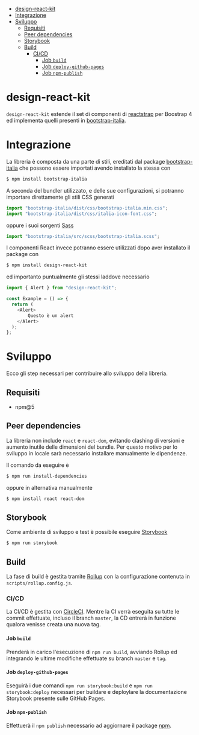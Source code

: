 <!-- START doctoc generated TOC please keep comment here to allow auto update -->
<!-- DON'T EDIT THIS SECTION, INSTEAD RE-RUN doctoc TO UPDATE -->

- [design-react-kit](#design-react-kit)
- [Integrazione](#integrazione)
- [Sviluppo](#sviluppo)
  - [Requisiti](#requisiti)
  - [Peer dependencies](#peer-dependencies)
  - [Storybook](#storybook)
  - [Build](#build)
    - [CI/CD](#cicd)
      - [Job `build`](#job-build)
      - [Job `deploy-github-pages`](#job-deploy-github-pages)
      - [Job `npm-publish`](#job-npm-publish)

<!-- END doctoc generated TOC please keep comment here to allow auto update -->

# design-react-kit

`design-react-kit` estende il set di componenti di [reactstrap](https://reactstrap.github.io/) per Boostrap 4 ed implementa quelli presenti in [bootstrap-italia](https://italia.github.io/bootstrap-italia/).

# Integrazione

La libreria è composta da una parte di stili, ereditati dal package [bootstrap-italia](https://italia.github.io/bootstrap-italia/) che possono essere importati avendo installato la stessa con
```sh
$ npm install bootstrap-italia
```

A seconda del bundler utilizzato, e delle sue configurazioni, si potranno importare direttamente gli stili CSS generati
```js
import "bootstrap-italia/dist/css/bootstrap-italia.min.css";
import "bootstrap-italia/dist/css/italia-icon-font.css";
```

oppure i suoi sorgenti [Sass](https://sass-lang.com/)
```js
import "bootstrap-italia/src/scss/bootstrap-italia.scss";
```

I componenti React invece potranno essere utilizzati dopo aver installato il package con
```sh
$ npm install design-react-kit
```

ed importanto puntualmente gli stessi laddove necessario
```js
import { Alert } from "design-react-kit";

const Example = () => {
  return (
    <Alert>
        Questo è un alert
    </Alert>
  );
};
```

# Sviluppo

Ecco gli step necessari per contribuire allo sviluppo della libreria.

## Requisiti
- npm@5

## Peer dependencies

La libreria non include `react` e `react-dom`, evitando clashing di versioni e aumento inutile delle dimensioni del bundle.
Per questo motivo per lo sviluppo in locale sarà necessario installare manualmente le dipendenze.

Il comando da eseguire è
```sh
$ npm run install-dependencies
```
oppure in alternativa manualmente
```sh
$ npm install react react-dom
```

## Storybook

Come ambiente di sviluppo e test è possibile eseguire [Storybook](https://storybook.js.org/)

```sh
$ npm run storybook
```

## Build

La fase di build è gestita tramite [Rollup](https://rollupjs.org/) con la configurazione contenuta in `scripts/rollup.config.js`.

### CI/CD

La CI/CD è gestita con [CircleCI](https://circleci.com/gh/italia/design-react-kit).
Mentre la CI verrà eseguita su tutte le commit effettuate, incluso il branch `master`, la CD entrerà in funzione qualora venisse creata una nuova tag.

#### Job `build`

Prenderà in carico l'esecuzione di `npm run build`, avviando Rollup ed integrando le ultime modifiche effettuate su branch `master` e `tag`.

#### Job `deploy-github-pages`

Eseguirà i due comandi `npm run storybook:build` e `npm run storybook:deploy` necessari per buildare e deploylare la documentazione Storybook presente sulle GitHub Pages.

#### Job `npm-publish`

Effettuerà il `npm publish` necessario ad aggiornare il package [npm](https://www.npmjs.com/package/design-react-kit).

